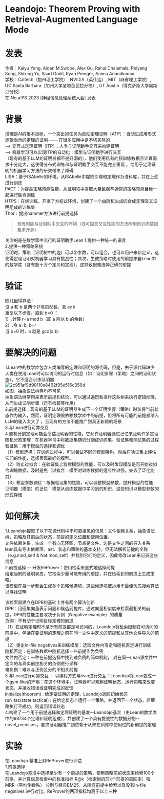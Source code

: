 # Leandojo:  Theorem Proving with Retrieval-Augmented Language Mode
# 发表
作者：Kaiyu Yang, Aidan M.Swope, Alex Gu, Rahul Chalamala, Peiyang Song, Shixing Yu, Saad Godil, Ryan Prenger, Anima Anandkumar  
学校：Caltech（加州理工学院）, NVIDIA（英伟达）, MIT（麻省理工学院）, UC Santa Barbara（加州大学圣塔芭芭拉分校）, UT Austin（得克萨斯大学奥斯汀分校）  
在 NeurIPS 2023 (神经信息处理系统大会) 发表
# 背景
推理是AI的根本目标，一个突出的任务为自动定理证明（ATP）：自动生成用形式逻辑表示的定理的证明 —— 在很多应用中是不切实际的  
-->  交互式定理证明（ITP）：人类与证明助手交互来构建证明  
-->  机器学习可以实现ITP的自动化：模型与证明助手进行交互  
（现有的基于LLM的证明器都不是开源的），他们使用私有的预训练数据且计算需求十分庞大，这使得分布式训练和与证明助手交互不能完全重现 ，给用于定理证明的机器学习方法的研究带来了障碍  
LISA：基于ISAbelle的环境，从ISAbelle中提取引理和定理作为语料库，并在上面进行训练    
PACT：为提高策略预测性能，从证明项中提取大量数据与通常的策略预测目标一起进行联合训练    
HTPS：在线训练，开发了方程式环境，创建了一个由随机生成的合成定理及其证明组成的训练集  
Thor：提出hammer方法进行前提选择  
>现有的能与证明助手交互的环境（或可提高交互性能的方法所用的训练数据集未开源）  

关注的是在数学家中流行的证明助手Lean
1.提供一种统一的语言  
2.提供一种策略系统  
证明时，策略（证明树中的边）可以带参数，可以组合，也可以用户来新定义，这使得定理证明对机器学习具有挑战性；其次，生成策略时使用的前提来自Lean中的数学库（含有数十万个定义和定理），这导致很难选择正确的前提  

# 验证
欧几里得算法：  
设 a 和 b 是两个非零自然数，且 a≥b  
重复以下步骤，直到 b=0 ：  
    1）.计算 r=a mod b（即 a 除以 b 的余数）  
    2）.令 a=b, b=r  
当 b=0 时，a 就是 gcd(a,b)  


# 要解决的问题
1.Lean中的数学库包含人类编写的定理和证明的源代码，但是，由于源代码缺少人类在使用Lean时可以访问的运行时信息（如：证明步骤（策略）之间的证明状态），它不适合训练证明器  
![2c951af9d90110e8462f95e516c350d](https://github.com/user-attachments/assets/5f3ca55c-eac3-4533-ac9c-d4c566cc31ea)  
如图，抽象语法树等均不可见  
抽象语法树常用来表示前提和结论，可以通过遍历和操作这些树来执行逻辑推理，从而生成证明步骤（还有检错等作用）  
2.前提选择：现有的基于LLM的证明器生成下一个证明步骤（策略）时仅将当前状态作为输入，然而，证明定理很依赖数学库中的前提，但将所有可能的前提都纳入LLM的输入太大了 ，且现有的方法不能推广到真正新颖的场景   
3.与Lean进行可靠交互  
4.随机分割定理可能会高估证明器的性能，它允许证明器通过记忆来证明许多定理    
随机分割定理：在机器学习中将数据集随机分割成训练集、验证集和测试集的过程  
验证集：用于模型的选择和调优  
（1）模型选择：在训练过程中，可以尝试不同的模型架构，然后在验证集上评估它们的性能，选择表现最好的模型。  
（2）防止过拟合：在验证集上监控模型的性能，可以及时发现模型是否开始过拟合训练数据，及时避免（过拟合：模型对训练数据的适应性过强，失去了泛化能力）  
（3）模型参数调优：根据验证集的性能，可以调整模型参数，提升模型的性能  
证明器（模型）的记忆：模型从训练数据中学习到的知识，这些知识以模型参数的形式存储  
# 如何解决
1.Leandojo提取了以下在源代码中不可直接见的信息：文件依赖关系，抽象语法树，策略及其前后的状态，前提的定义位置和使用位置。  
文件依赖关系：生成一个有向无环图，节点是文件，边是文件之间的导入关系  
lean具有导出依赖项、ast、状态和策略的基本支持，但无法解析前提的全称（e.g.mod_self & Nat.mod_self）并找到它们的定义，因此修改Lean来记录这些信息  
2.前提选择 -- 开发ReProver：使用检索来显式地选择前提    
给定当前的证明状态，它检索少量可能有用的前提，并在检索到的前提上生成策略。    
该模型在每一步都会生成多个策略候选项，这些候选项被运用于最佳优先搜索算法以寻找证明  

该检索器建立在DPR的基础上并有两个算法创新  
DPR：用密集向量表示问题和候选前提库，通过向量相似度来检索最相关的前提，DPR的性能主要取决于负例（Negative example）的质量  
负例：不有助于证明目标定理的前提    
（1）在证明定理时不是所有前提都是可访问的，Leandojo将检索限制在可访问的前提中，包括在要证明的定理之前在同一文件中定义的前提和从其他文件导入的前提     
（2）提出In-file negatives来训练模型：选取文件内否定和随机否定进行训练  
随机否定：在训练数据中随机选择一些前提作为负例   
文件内否定：一种在前提选择中找到难负例的简单机制， 对在同一Lean源文件中定义的与真实前提相关的负例进行采样   
难负例：难以与正例区分的不相关前提   
3.与Lean进行可靠交互 -- 以编程方式与lean进行交互：Leandojo将Lean变成一个gym-like的环境：在这个环境中，证明器可以观察证明状态，运行策略来改变状态，并接收错误或证明完成的反馈  
initialize(theorem) : 给定要证明的定理，Leandojo返回初始状态  
run_tac(state,tactical) : 在给定状态上运行一个策略，并返回下一个状态，若策略执行不成功，则返回错误状态  
4.构建了一个用于前提选择和定理证明的基准--Leandojo基准（由Lean的数学库中的98734个定理和证明组成），并创建了一个具有挑战性的数据分割--novel_premises，要求证明器推广到依赖于从未在训练中使用过的新前提的定理  
# 实验
在Leandojo 基准上对ReProver进行评估  
1.前提选择  
在Leandojo基准中选择至少有一个前提的策略，使用策略前的状态来检索100个前提，并计算信息检索中的标准指标 R@k（检索到的前k个前提的召回率）和MRR（平均倒数秩）
分别与经典BM25，从所有前提中检索以及没有In-file negatives 进行对比，ReProver的两项指标均高于以上三种

